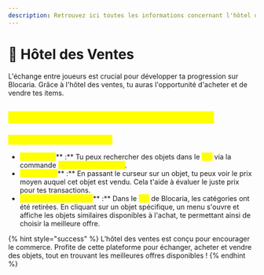 ```yaml
---
description: Retrouvez ici toutes les informations concernant l'hôtel des ventes
---
```


# 🏦 Hôtel des Ventes

L'échange entre joueurs est crucial pour développer ta progression sur Blocaria. Grâce à l'hôtel des ventes, tu auras l'opportunité d'acheter et de vendre tes items.

## <mark style="color:yellow;">C</mark><mark style="color:yellow;">**omment fonctionne l’hôtel des ventes ?**</mark>

### <mark style="color:yellow;">**Système de vente d'objets**</mark>

* <mark style="color:yellow;">**Recherche**</mark>** :** Tu peux rechercher des objets dans le <mark style="color:yellow;">**`/ah`**</mark> via la commande <mark style="color:yellow;">**`/ah search <pseudo>`**</mark>.
* <mark style="color:yellow;">**Prix moyen**</mark>** :** En passant le curseur sur un objet, tu peux voir le prix moyen auquel cet objet est vendu. Cela t'aide à évaluer le juste prix pour tes transactions.
* <mark style="color:yellow;">**Comparaison d'offres**</mark>** :** Dans le <mark style="color:yellow;">**`/ah`**</mark> de Blocaria, les catégories ont été retirées. En cliquant sur un objet spécifique, un menu s'ouvre et affiche les objets similaires disponibles à l'achat, te permettant ainsi de choisir la meilleure offre.

{% hint style="success" %}
L’hôtel des ventes est conçu pour encourager le commerce. Profite de cette plateforme pour échanger, acheter et vendre des objets, tout en trouvant les meilleures offres disponibles !&#x20;
{% endhint %}
